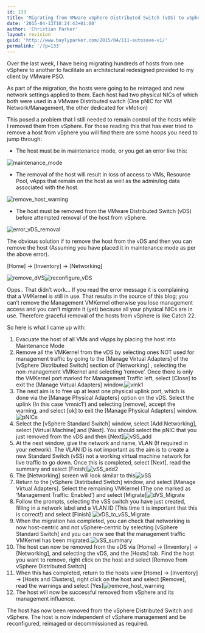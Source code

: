 ```yaml
---
id: 133
title: 'Migrating from VMware vSphere Distributed Switch (vDS) to vSphere Standard Switch (vSS)'
date: '2015-04-13T10:24:43+01:00'
author: 'Christian Parker'
layout: revision
guid: 'http://www.baylyparker.com/2015/04/111-autosave-v1/'
permalink: '/?p=133'
---
```


Over the last week, I have being migrating hundreds of hosts from one vSphere to another to facilitate an architectural redesigned provided to my client by VMware PSO.

As part of the migration, the hosts were going to be reimaged and new network settings applied to them. Each host had two physical NICs of which both were used in a VMware Distributed switch (One pNIC for VM Network/Management, the other dedicated for vMotion)

This posed a problem that I still needed to remain control of the hosts while I removed them from vSphere. For those reading this that has ever tried to remove a host from vSphere you will find there are some hoops you need to jump through:

- The host must be in maintenance mode, or you get an error like this:

![maintenance_mode](https://i0.wp.com/www.baylyparker.com/wp-content/uploads/2015/04/maintenance_mode.png?resize=400%2C116)

- The removal of the host will result in loss of access to VMs, Resource Pool, vApps that remain on the host as well as the admin/log data associated with the host.

![remove_host_warning](https://i0.wp.com/www.baylyparker.com/wp-content/uploads/2015/04/remove_host_warning.png?resize=400%2C237)

- The host must be removed from the VMware Distributed Switch (vDS) before attempted removal of the host from vSphere.

![error_vDS_removal](https://i0.wp.com/www.baylyparker.com/wp-content/uploads/2015/04/error_vDS_removal.png?resize=400%2C254)

The obvious solution if to remove the host from the vDS and then you can remove the host (Assuming you have placed it in maintenance mode as per the above error).

\[Home\] -&gt; \[Inventory\] -&gt; \[Networking\]

![remove_dVS](https://i0.wp.com/www.baylyparker.com/wp-content/uploads/2015/04/remove_dVS.png?resize=400%2C160)![reconfigure_vDS](https://i0.wp.com/www.baylyparker.com/wp-content/uploads/2015/04/reconfigure_vDS.png?resize=400%2C177)

Opps.. That didn’t work… If you read the error message it is complaining that a VMKernel is still in use. That results in the source of this blog; you can’t remove the Management VMKernel otherwise you lose management access and you can’t migrate it (yet) because all your physical NICs are in use. Therefore graceful removal of the hosts from vSphere is like Catch 22.

So here is what I came up with:

1. Evacuate the host of all VMs and vApps by placing the host into Maintenance Mode
2. Remove all the VMKernel from the vDS by selecting ones NOT used for management traffic by going to the \[Manage Virtual Adapters\] of the \[vSphere Distributed Switch\] section of \[Networking\] , selecting the non-management VMKernel and selecting ‘remove’. Once there is only the VMKernel port marked for Management Traffic left, select \[Close\] to exit the \[Manage Virtual Adapters\] window.![vmk1](https://i0.wp.com/www.baylyparker.com/wp-content/uploads/2015/04/vmk1.png?resize=400%2C200)
3. The next aim is to free up at least one physical uplink port, which is done via the \[Manage Physical Adapters\] option on the vDS. Select the uplink (In this case ‘vmnic1’) and selecting \[remove\], accept the warning, and select \[ok\] to exit the \[Manage Physical Adapters\] window.![pNICs](https://i0.wp.com/www.baylyparker.com/wp-content/uploads/2015/04/pNICs.png?resize=400%2C134)
4. Select the \[vSphere Standard Switch\] window, select \[Add Networking\], select \[Virtual Machine\] and \[Next\]. You should select the pNIC that you just removed from the vDS and then \[Next\]![vSS_add](https://i0.wp.com/www.baylyparker.com/wp-content/uploads/2015/04/vSS_add.png?resize=400%2C148)
5. At the next window, give the network and name, VLAN (If required in your network). The VLAN ID is not important as the aim is to create a new Standard Switch (vSS) not a working virtual machine network for live traffic to go down. Once this is completed, select \[Next\], read the summary and select \[Finish\]![vSS_add2](https://i0.wp.com/www.baylyparker.com/wp-content/uploads/2015/04/vSS_add2.png?resize=400%2C161)
6. The \[Networking\] screen will look similar to this![vSS](https://i0.wp.com/www.baylyparker.com/wp-content/uploads/2015/04/vSS.png?resize=400%2C132)
7. Return to the \[vSphere Distributed Switch\] window, and select \[Manage Virtual Adapters\]. Select the remaining VMKernel (The one marked as ‘Management Traffic: Enabled’) and select \[Migrate\]![dVS_Migrate](https://i0.wp.com/www.baylyparker.com/wp-content/uploads/2015/04/dVS_Migrate.png?resize=400%2C115)
8. Follow the prompts, selecting the vSS switch you have just created, filling in a network label and a VLAN ID (This time it is important that this is correct!) and select \[Finish\] ![vDS_to_vSS_Migrate](https://i0.wp.com/www.baylyparker.com/wp-content/uploads/2015/04/vDS_to_vSS_Migrate.png?resize=400%2C137)
9. When the migration has completed, you can check that networking is now host-centric and not vSphere-centric by selecting \[vSphere Standard Switch\] and you can now see that the management traffic VMKernel has been migrated.![vSS_summary](https://i0.wp.com/www.baylyparker.com/wp-content/uploads/2015/04/vSS_summary.png?resize=400%2C204)
10. The host can now be removed from the vDS via \[Home\] -&gt; \[Inventory\] -&gt; \[Networking\], and selecting the vDS, and the \[Hosts\] tab. Find the host you want to remove, right click on the host and select \[Remove from vSphere Distributed Switch\]
11. When this has completed, return to the hosts view \[Home\] -&gt; \[Inventory\] -&gt; \[Hosts and Clusters\], right click on the host and select \[Remove\], read the warnings and select \[Yes\]![remove_host_warning](https://i0.wp.com/www.baylyparker.com/wp-content/uploads/2015/04/remove_host_warning.png?resize=400%2C237)
12. The host will now be successful removed from vSphere and its management influence.

The host has now been removed from the vSphere Distributed Switch and vSphere. The host is now independent of vSphere management and be reconfigured, reimaged or decommissioned as required.
